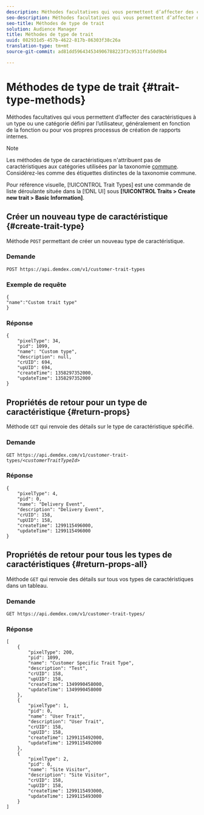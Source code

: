 ```yaml
---
description: Méthodes facultatives qui vous permettent d’affecter des caractéristiques à un type ou une catégorie défini par l’utilisateur, généralement en fonction de la fonction ou pour vos propres processus de création de rapports internes.
seo-description: Méthodes facultatives qui vous permettent d’affecter des caractéristiques à un type ou une catégorie défini par l’utilisateur, généralement en fonction de la fonction ou pour vos propres processus de création de rapports internes.
seo-title: Méthodes de type de trait
solution: Audience Manager
title: Méthodes de type de trait
uuid: 082931d5-457b-4622-817b-86303f38c26a
translation-type: tm+mt
source-git-commit: ad81dd596434534906788223f3c9531ffa50d9b4

---
```



# Méthodes de type de trait {#trait-type-methods}

Méthodes facultatives qui vous permettent d’affecter des caractéristiques à un type ou une catégorie défini par l’utilisateur, généralement en fonction de la fonction ou pour vos propres processus de création de rapports internes.

<!-- c_rest_api_trait_types_intro.xml -->

>[!NOTE]
>
>Les méthodes de type de caractéristiques n'attribuent pas de caractéristiques aux catégories utilisées par la taxonomie [commune](../../api/rest-api-main/aam-api-taxonomy.md#taxonomic-api-methods). Considérez-les comme des étiquettes distinctes de la taxonomie commune.

Pour référence visuelle, [!UICONTROL Trait Types] est une commande de liste déroulante située dans la [!DNL UI] sous **[!UICONTROL Traits > Create new trait > Basic Information]**.

## Créer un nouveau type de caractéristique {#create-trait-type}

Méthode `POST` permettant de créer un nouveau type de caractéristique.

<!-- r_rest_api_create_trait_type.xml -->

### Demande

`POST https://api.demdex.com/v1/customer-trait-types`

### Exemple de requête

```
{
"name":"Custom trait type"
}
```

### Réponse

```
{
    "pixelType": 34,
    "pid": 1099,
    "name": "Custom type",
    "description": null,
    "crUID": 694,
    "upUID": 694,
    "createTime": 1358297352000,
    "updateTime": 1358297352000
}
```

## Propriétés de retour pour un type de caractéristique {#return-props}

Méthode `GET` qui renvoie des détails sur le type de caractéristique spécifié.

<!-- r_rest_api_get_trait_type.xml -->

### Demande

`GET https://api.demdex.com/v1/customer-trait-types/`*`<customerTraitTypeId>`*

### Réponse

```
{
    "pixelType": 4,
    "pid": 0,
    "name": "Delivery Event",
    "description": "Delivery Event",
    "crUID": 158,
    "upUID": 158,
    "createTime": 1299115496000,
    "updateTime": 1299115496000
}
```

## Propriétés de retour pour tous les types de caractéristiques {#return-props-all}

Méthode `GET` qui renvoie des détails sur tous vos types de caractéristiques dans un tableau.

<!-- r_rest_api_get_trait_types.xml -->

### Demande

`GET https://api.demdex.com/v1/customer-trait-types/`

### Réponse

```
[
    {
        "pixelType": 200,
        "pid": 1099,
        "name": "Customer Specific Trait Type",
        "description": "Test",
        "crUID": 158,
        "upUID": 158,
        "createTime": 1349990458000,
        "updateTime": 1349990458000
    },
    {
        "pixelType": 1,
        "pid": 0,
        "name": "User Trait",
        "description": "User Trait",
        "crUID": 158,
        "upUID": 158,
        "createTime": 1299115492000,
        "updateTime": 1299115492000
    },
    {
        "pixelType": 2,
        "pid": 0,
        "name": "Site Visitor",
        "description": "Site Visitor",
        "crUID": 158,
        "upUID": 158,
        "createTime": 1299115493000,
        "updateTime": 1299115493000
    }
]
```
